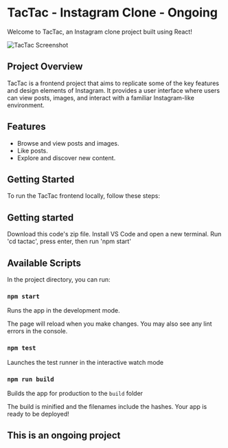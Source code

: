 # TacTac - Instagram Clone - Ongoing

Welcome to TacTac, an Instagram clone project built using React!

![TacTac Screenshot]("C:\Users\mishr\OneDrive\Desktop\tactac\tactac\tactac.png")

## Project Overview

TacTac is a frontend project that aims to replicate some of the key features and design elements of Instagram. It provides a user interface where users can view posts, images, and interact with a familiar Instagram-like environment.

## Features

- Browse and view posts and images.
- Like posts.
- Explore and discover new content.

## Getting Started

To run the TacTac frontend locally, follow these steps:

## Getting started
Download this code's zip file. 
Install VS Code and open a new terminal.
Run 'cd tactac', press enter, then run 'npm start'

## Available Scripts

In the project directory, you can run:

### `npm start`

Runs the app in the development mode.

The page will reload when you make changes.
You may also see any lint errors in the console.

### `npm test`

Launches the test runner in the interactive watch mode

### `npm run build`

Builds the app for production to the `build` folder

The build is minified and the filenames include the hashes.
Your app is ready to be deployed!

## This is an ongoing project
